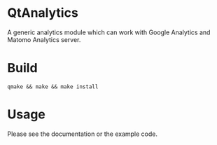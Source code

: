 # QtAnalytics

A generic analytics module which can work with Google Analytics and Matomo Analytics server.

# Build

    qmake && make && make install

# Usage

Please see the documentation or the example code.
